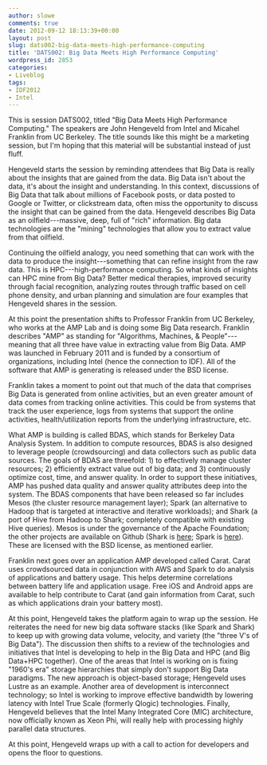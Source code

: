 ```yaml
---
author: slowe
comments: true
date: 2012-09-12 18:13:39+00:00
layout: post
slug: dats002-big-data-meets-high-performance-computing
title: 'DATS002: Big Data Meets High Performance Computing'
wordpress_id: 2853
categories:
- Liveblog
tags:
- IDF2012
- Intel
---
```


This is session DATS002, titled "Big Data Meets High Performance Computing." The speakers are John Hengeveld from Intel and Micahel Franklin from UC Berkeley. The title sounds like this might be a marketing session, but I'm hoping that this material will be substantial instead of just fluff.

Hengeveld starts the session by reminding attendees that Big Data is really about the insights that are gained from the data. Big Data isn't about the data, it's about the insight and understanding. In this context, discussions of Big Data that talk about millions of Facebook posts, or data posted to Google or Twitter, or clickstream data, often miss the opportunity to discuss the insight that can be gained from the data. Hengeveld describes Big Data as an oilfield---massive, deep, full of "rich" information. Big data technologies are the "mining" technologies that allow you to extract value from that oilfield.

Continuing the oilfield analogy, you need something that can work with the data to produce the insight---something that can refine insight from the raw data. This is HPC---high-performance computing. So what kinds of insights can HPC mine from Big Data? Better medical therapies, improved security through facial recognition, analyzing routes through traffic based on cell phone density, and urban planning and simulation are four examples that Hengeveld shares in the session.

At this point the presentation shifts to Professor Franklin from UC Berkeley, who works at the AMP Lab and is doing some Big Data research. Franklin describes "AMP" as standing for "Algorithms, Machines, & People"---meaning that all three have value in extracting value from Big Data. AMP was launched in February 2011 and is funded by a consortium of organizations, including Intel (hence the connection to IDF). All of the software that AMP is generating is released under the BSD license.

Franklin takes a moment to point out that much of the data that comprises Big Data is generated from online activities, but an even greater amount of data comes from tracking online activities. This could be from systems that track the user experience, logs from systems that support the online activities, health/utilization reports from the underlying infrastructure, etc.

What AMP is building is called BDAS, which stands for Berkeley Data Analysis System. In addition to compute resources, BDAS is also designed to leverage people (crowdsourcing) and data collectors such as public data sources. The goals of BDAS are threefold: 1) to effectively manage cluster resources; 2) efficiently extract value out of big data; and 3) continuously optimize cost, time, and answer quality. In order to support these initiatives, AMP has pushed data quality and answer quality attributes deep into the system. The BDAS components that have been released so far includes Mesos (the cluster resource management layer); Spark (an alternative to Hadoop that is targeted at interactive and iterative workloads); and Shark (a port of Hive from Hadoop to Shark; completely compatible with existing Hive queries). Mesos is under the governance of the Apache Foundation; the other projects are available on Github (Shark is [here](https://github.com/amplab/shark); Spark is [here](https://github.com/mesos/spark)). These are licensed with the BSD license, as mentioned earlier.

Franklin next goes over an application AMP developed called Carat. Carat uses crowdsourced data in conjunction with AWS and Spark to do analysis of applications and battery usage. This helps determine correlations between battery life and application usage. Free iOS and Android apps are available to help contribute to Carat (and gain information from Carat, such as which applications drain your battery most).

At this point, Hengeveld takes the platform again to wrap up the session. He reiterates the need for new big data software stacks (like Spark and Shark) to keep up with growing data volume, velocity, and variety (the "three V's of Big Data"). The discussion then shifts to a review of the technologies and initiatives that Intel is developing to help in the Big Data and HPC (and Big Data+HPC together). One of the areas that Intel is working on is fixing "1960's era" storage hierarchies that simply don't support Big Data paradigms.  The new approach is object-based storage; Hengeveld uses Lustre as an example. Another area of development is interconnect technology; so Intel is working to improve effective bandwidth by lowering latency with Intel True Scale (formerly Qlogic) technologies. Finally, Hengeveld believes that the Intel Many Integrated Core (MIC) architecture, now officially known as Xeon Phi, will really help with processing highly parallel data structures.

At this point, Hengeveld wraps up with a call to action for developers and opens the floor to questions.
